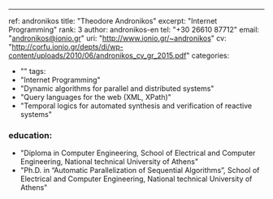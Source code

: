 ---
ref: andronikos
title: "Theodore Andronikos"
excerpt: "Internet Programming"
rank: 3
author: andronikos-en
tel: "+30 26610 87712"
email: "andronikos@ionio.gr"
uri: "http://www.ionio.gr/~andronikos" 
cv: "http://corfu.ionio.gr/depts/di/wp-content/uploads/2010/06/andronikos_cv_gr_2015.pdf"
categories:
 - ""
tags:
 - "Internet Programming"
 - "Dynamic algorithms for parallel and distributed systems"
 - "Query languages for the web (XML, XPath)"
 - "Temporal logics for automated synthesis and verification of reactive systems"
 
### education: 
  - "Diploma in Computer Engineering, School of Electrical and Computer Engineering, National technical University of Athens"
  - "Ph.D. in “Automatic Parallelization of Sequential Algorithms”, School of Electrical and Computer Engineering, National technical University of Athens"
  
  
